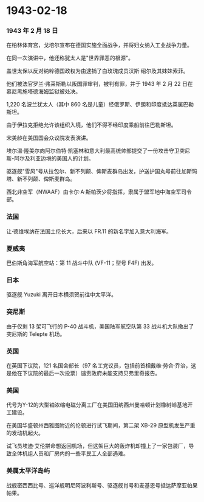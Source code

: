 # 1943-02-18

### 1943 年 2 月 18 日

在柏林体育宫，戈培尔宣布在德国实施全面战争，并将妇女纳入工业战争力量。

在同一次演讲中，他还称犹太人是"世界罪恶的根源"。

盖世太保以反对纳粹德国政权为由逮捕了白玫瑰成员汉斯·绍尔及其妹妹索菲。

他们被法官罗兰·弗莱斯勒以叛国罪审判，被判有罪，并于 1943 年 2 月 22
日在慕尼黑施塔德海姆监狱被处决。

1,220 名波兰犹太人（其中 860
名是儿童）经俄罗斯、伊朗和印度抵达英属巴勒斯坦。

由于伊拉克拒绝允许该组织入境，他们不得不经印度乘船前往巴勒斯坦。

宋美龄在美国国会众议院发表演讲。

埃尔温·隆美尔向阿尔伯特·凯塞林和意大利最高统帅部提交了一份攻击守卫突尼斯-阿尔及利亚边境的美国人的计划。

驱逐舰"雪风"号从拉包尔、新不列颠、俾斯麦群岛出发，护送护国丸号前往加斯玛塔、新不列颠、俾斯麦群岛。

西北非空军（NWAAF）由卡尔·A·斯帕茨少将指挥，隶属于盟军地中海空军司令部。

### 法国

让·德维埃纳在法国土伦长大，后来以 FR.11 的新名字加入意大利海军。

### 夏威夷

巴伯斯角海军航空站：第 11 战斗中队 (VF-11；型号 F4F) 出发。

### 日本

驱逐舰 Yuzuki 离开日本横须贺前往中太平洋。

### 突尼斯

由于仅剩 13 架可飞行的 P-40 战斗机，美国陆军航空队第 33
战斗机大队撤出了突尼斯的 Telepte 机场。

### 英国

在英国下议院，121 名国会部长（97
名工党议员，包括前首相戴维·劳合·乔治，这是他在下议院的最后一次投票）谴责政府未能支持贝弗里奇报告。

### 美国

代号为Y-12的大型铀浓缩电磁分离工厂在美国田纳西州曼哈顿计划橡树岭基地开工建设。

在美国华盛顿州西雅图附近的伦顿进行试飞期间，第二架 XB-29
原型机发生严重的发动机起火。

试飞员埃迪·艾伦拼命想返回机场，但这架巨大的轰炸机却撞上了一家包装厂，导致全体机组人员和厂房内的一些平民工人全部遇难。

### 美属太平洋岛屿

战舰密西西比号、巡洋舰明尼阿波利斯号、驱逐舰肖号和麦基恩号抵达萨摩亚帕果帕果。